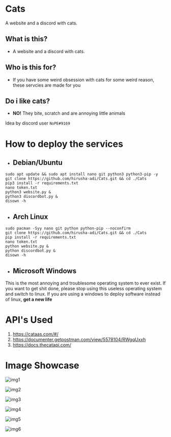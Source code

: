 # Cats

A website and a discord with cats.

## What is this?

- A website and a discord with cats.

## Who is this for?

- If you have some weird obsession with cats for some weird reason, these servcies are made for you

## Do i like cats?

- **NO!** They bite, scratch and are annoying little animals

Idea by discord user `NoPE#9169`

# How to deploy the services

- ## Debian/Ubuntu

```
sudo apt update && sudo apt install nano git python3 python3-pip -y
git clone https://github.com/hirusha-adi/Cats.git && cd ./Cats
pip3 install -r requirements.txt
nano token.txt
python3 website.py &
python3 discordbot.py &
disown -h
```

- ## Arch Linux

```
sudo pacman -Syy nano git python python-pip --noconfirm
git clone https://github.com/hirusha-adi/Cats.git && cd ./Cats
pip install -r requirements.txt
nano token.txt
python website.py &
python discordbot.py &
disown -h
```

- ## Microsoft Windows

This is the most annoying and troublesome operating system to ever exist. If you want to get shit done, please stop using this useless operating system and switch to linux. If you are using a windows to deploy software instead of linux, **get a new life**

# API's Used

1. https://cataas.com/#/
2. https://documenter.getpostman.com/view/5578104/RWgqUxxh
3. https://docs.thecatapi.com/

# Image Showcase

![img1](https://scontent.fcmb7-1.fna.fbcdn.net/v/t39.30808-6/275125595_699498661234133_4879246996465976358_n.jpg?_nc_cat=106&ccb=1-5&_nc_sid=730e14&_nc_eui2=AeG_GcwyRYuxLyH9i50YqksDsiayZtaNvMayJrJm1o28xqrkDfV2DJeY0wemt0fua85fQgxf3azlQ5p9-jLMG806&_nc_ohc=5RDQ6vbyd60AX9nrNpF&_nc_ht=scontent.fcmb7-1.fna&oh=00_AT9cno-YRZ7iv-qV4VO8GJGv3Po9gckR88ogSRH00awUfA&oe=622A6401)

![img2](https://scontent.fcmb7-1.fna.fbcdn.net/v/t39.30808-6/275227449_699498667900799_3401123301033359960_n.jpg?_nc_cat=109&ccb=1-5&_nc_sid=730e14&_nc_eui2=AeFLhpKEh7S5l-DqeDxBgu1CY0XzQGMVHEJjRfNAYxUcQuJ8_15spKV6vvM7feJJiaTJIarof2HBtYzqzTox_Ruf&_nc_ohc=byIQPA2SDMIAX91GE_l&_nc_ht=scontent.fcmb7-1.fna&oh=00_AT-2_VG4aiChY-vMn1D43XLaDACeNLpSHsjO2idzSXh7WQ&oe=622A013B)

![img3](https://scontent.fcmb7-1.fna.fbcdn.net/v/t39.30808-6/275238991_699498841234115_196258151460360355_n.jpg?_nc_cat=102&ccb=1-5&_nc_sid=730e14&_nc_eui2=AeEfd2I-FdC7znPKdSwux67zBDOr3ARf7GgEM6vcBF_saFyX5jrG_Gq5_ZyuXEGmvwsrZhlveqNgFwuTwFDVojYA&_nc_ohc=GXZhTqdxs-4AX_ImL-X&_nc_ht=scontent.fcmb7-1.fna&oh=00_AT-V2dFSQ1W8DW9Z30FR6wSGURK0hw0KBGylirn_GqdDiA&oe=62296B3E)

![img4](https://scontent.fcmb7-1.fna.fbcdn.net/v/t39.30808-6/275144906_699499001234099_5732858155976229895_n.jpg?_nc_cat=108&ccb=1-5&_nc_sid=730e14&_nc_eui2=AeFk4aUePs5Ahe8emnU5nzGo_8mM1lRdREf_yYzWVF1ER0ho8GuTdw0pcOQevD5vuBa__ZgRA8KIRDr8PPy6WmIQ&_nc_ohc=IlNhR52DJikAX8L2bOR&tn=VmJdOyNIuXbbwaPC&_nc_ht=scontent.fcmb7-1.fna&oh=00_AT84HeHugAnrQuVj2IIoPGY-dR8a7xuzA4y0gVD1B6k86A&oe=622986CE)

![img5](https://scontent.fcmb7-1.fna.fbcdn.net/v/t39.30808-6/275222732_699499044567428_1305051631122617152_n.jpg?_nc_cat=104&ccb=1-5&_nc_sid=730e14&_nc_eui2=AeFvhYTQ8YilaxAnINHqxCLSJqjxlq3m-TomqPGWreb5OsyQqLNJYJdPzY87UjP4Aop0h2fVtlhXLc6v5fQ8G6Zt&_nc_ohc=PMERzL1Qbj0AX_66vOI&_nc_ht=scontent.fcmb7-1.fna&oh=00_AT8rWmQSre2Zh9sy_jzCaOub7D3sWGPhCWrOKLouHZxb7w&oe=6229DF0A)

![img6](https://scontent.fcmb7-1.fna.fbcdn.net/v/t39.30808-6/275247617_699499087900757_3244842713611542595_n.jpg?_nc_cat=104&ccb=1-5&_nc_sid=730e14&_nc_eui2=AeFlTHpbovFL3EYIwnpOOvdTGZYbQz1WNAEZlhtDPVY0ATLCUDcbZgeojg4D2n8F_szh-EZgpMgZ3VkIr2KMpJ-Z&_nc_ohc=LQmFdVi46WkAX-sQQMs&_nc_oc=AQkZ1kLuwJktj5EkCBRGV5H1eeLmTpkXKkHaU3CqMbLZL6QrHo8uS447whAnmajvFu0&_nc_ht=scontent.fcmb7-1.fna&oh=00_AT86DMySPblinis0wq0nci1DlcgmDKqCIdldhQsBOJXWUQ&oe=622A2179)
